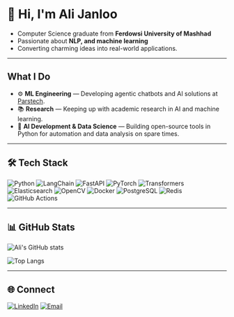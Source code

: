 # 👋 Hi, I'm Ali Janloo

* Computer Science graduate from **Ferdowsi University of Mashhad**  
* Passionate about **NLP, and machine learning**  
* Converting charming ideas into real-world applications.

---

## What I Do
- ⚙️ **ML Engineering** — Developing agentic chatbots and AI solutions at [Parstech](https://parstechai.com/).
- 📚 **Research** — Keeping up with academic research in AI and machine learning.
- 🚀 **AI Development & Data Science** — Building open-source tools in Python for automation and data analysis on spare times.


---

## 🛠️ Tech Stack
![Python](https://img.shields.io/badge/Python-3776AB?logo=python&logoColor=white)
![LangChain](https://img.shields.io/badge/LangChain-%23000000.svg?logo=chainlink&logoColor=white)
![FastAPI](https://img.shields.io/badge/FastAPI-009688?logo=fastapi&logoColor=white)
![PyTorch](https://img.shields.io/badge/PyTorch-EE4C2C?logo=pytorch&logoColor=white)
![Transformers](https://img.shields.io/badge/%F0%9F%A4%97%20Transformers-FFCC33)
![Elasticsearch](https://img.shields.io/badge/Elasticsearch-005571?logo=elasticsearch&logoColor=white)
![OpenCV](https://img.shields.io/badge/OpenCV-5C3EE8?logo=opencv&logoColor=white)
![Docker](https://img.shields.io/badge/Docker-2496ED?logo=docker&logoColor=white)
![PostgreSQL](https://img.shields.io/badge/PostgreSQL-336791?logo=postgresql&logoColor=white)
![Redis](https://img.shields.io/badge/Redis-DC382D?logo=redis&logoColor=white)
![GitHub Actions](https://img.shields.io/badge/GitHub%20Actions-2088FF?logo=githubactions&logoColor=white)

---

## 📊 GitHub Stats

![Ali's GitHub stats](https://github-readme-stats.vercel.app/api?username=Alijanloo&show_icons=true&theme=tokyonight)

![Top Langs](https://github-readme-stats.vercel.app/api/top-langs/?username=Alijanloo&hide=Jupyter%20Notebook&layout=compact&theme=tokyonight)

---

## 🌐 Connect
[![LinkedIn](https://img.shields.io/badge/LinkedIn-0A66C2?logo=linkedin&logoColor=white)](https://www.linkedin.com/in/ali-janloo/)
[![Email](https://img.shields.io/badge/Email-D14836?logo=gmail&logoColor=white)](mailto:mahmoodjanlooali@gmail.com)
